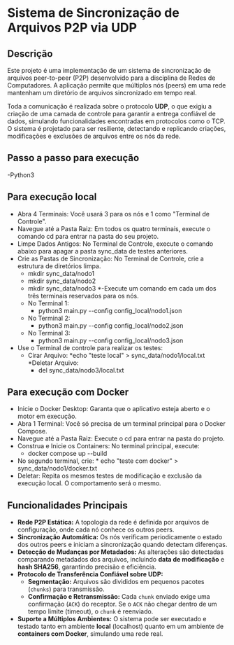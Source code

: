 # Sistema de Sincronização de Arquivos P2P via UDP

## Descrição

Este projeto é uma implementação de um sistema de sincronização de arquivos peer-to-peer (P2P) desenvolvido para a disciplina de Redes de Computadores. A aplicação permite que múltiplos nós (peers) em uma rede mantenham um diretório de arquivos sincronizado em tempo real.

Toda a comunicação é realizada sobre o protocolo **UDP**, o que exigiu a criação de uma camada de controle para garantir a entrega confiável de dados, simulando funcionalidades encontradas em protocolos como o TCP. O sistema é projetado para ser resiliente, detectando e replicando criações, modificações e exclusões de arquivos entre os nós da rede.

## Passo a passo para execução
-Python3
## Para execução local 
* Abra 4 Terminais: Você usará 3 para os nós e 1 como "Terminal de Controle".
* Navegue até a Pasta Raiz: Em todos os quatro terminais, execute o comando cd para entrar na pasta do seu projeto.
* Limpe Dados Antigos: No Terminal de Controle, execute o comando abaixo para apagar a pasta sync_data de testes anteriores.
* Crie as Pastas de Sincronização: No Terminal de Controle, crie a estrutura de diretórios limpa.
   * mkdir sync_data/nodo1
   * mkdir sync_data/nodo2
   * mkdir sync_data/nodo3
*-Execute um comando em cada um dos três terminais reservados para os nós.
  * No Terminal 1:
      * python3 main.py --config config_local/nodo1.json
  * No Terminal 2:
      * python3 main.py --config config_local/nodo2.json
  * No Terminal 3:
      * python3 main.py --config config_local/nodo3.json
* Use o Terminal de controle para realizar os testes:
   * Cirar Arquivo:
        *echo "teste local" > sync_data/nodo1/local.txt
    *Deletar Arquivo:
        * del sync_data/nodo3/local.txt

## Para execução com Docker
* Inicie o Docker Desktop: Garanta que o aplicativo esteja aberto e o motor em execução.
* Abra 1 Terminal: Você só precisa de um terminal principal para o Docker Compose.
* Navegue até a Pasta Raiz: Execute o cd para entrar na pasta do projeto.
* Construa e Inicie os Containers: No terminal principal, execute:
    * docker compose up --build
* No segundo terminal, crie:
       * echo "teste com docker" > sync_data/nodo1/docker.txt
* Deletar: Repita os mesmos testes de modificação e exclusão da execução local. O comportamento será o mesmo.


## Funcionalidades Principais

-   **Rede P2P Estática:** A topologia da rede é definida por arquivos de configuração, onde cada nó conhece os outros peers.
-   **Sincronização Automática:** Os nós verificam periodicamente o estado dos outros peers e iniciam a sincronização quando detectam diferenças.
-   **Detecção de Mudanças por Metadados:** As alterações são detectadas comparando metadados dos arquivos, incluindo **data de modificação** e **hash SHA256**, garantindo precisão e eficiência.
-   **Protocolo de Transferência Confiável sobre UDP:**
    -   **Segmentação:** Arquivos são divididos em pequenos pacotes (`chunks`) para transmissão.
    -   **Confirmação e Retransmissão:** Cada `chunk` enviado exige uma confirmação (`ACK`) do receptor. Se o `ACK` não chegar dentro de um tempo limite (timeout), o `chunk` é reenviado.
-   **Suporte a Múltiplos Ambientes:** O sistema pode ser executado e testado tanto em ambiente **local** (localhost) quanto em um ambiente de **containers com Docker**, simulando uma rede real.

